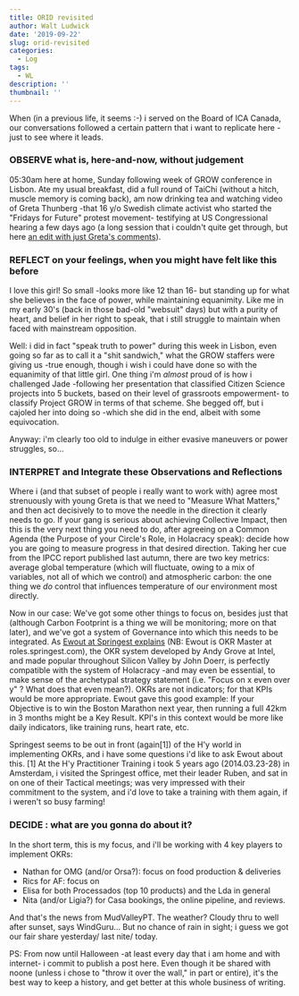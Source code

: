 ```yaml
---
title: ORID revisited
author: Walt Ludwick
date: '2019-09-22'
slug: orid-revisited
categories:
  - Log
tags:
  - WL
description: ''
thumbnail: ''
---
```

When (in a previous life, it seems :-) i served on the Board of ICA Canada, our conversations followed a certain pattern that i want to replicate here -just to see where it leads.

### OBSERVE what is, here-and-now, without judgement
05:30am here at home, Sunday following week of GROW conference in Lisbon.  Ate my usual breakfast, did a full round of TaiChi (without a hitch, muscle memory is coming back), am now drinking tea and watching video of Greta Thunberg -that 16 y/o Swedish climate activist who started the "Fridays for Future" protest movement- testifying at US Congressional hearing a few days ago (a long session that i couldn't quite get through, but here [an edit with just Greta's comments](https://www.youtube.com/watch?v=GcAUuDwvAyw&t=41s)).

### REFLECT on your feelings, when you might have felt like this before
I love this girl! So small -looks more like 12 than 16- but standing up for what she believes in the face of power, while maintaining equanimity.  Like me in my early 30's (back in those bad-old "websuit" days) but with a purity of heart, and belief in her right to speak, that i still struggle to maintain when faced with mainstream opposition.

Well: i did in fact "speak truth to power" during this week in Lisbon, even going so far as to call it a "shit sandwich," what the GROW staffers were giving us -true enough, though i wish i could have done so with the equanimity of that little girl.  One thing i'm _almost_ proud of is how i challenged Jade -following her presentation that classified Citizen Science projects into 5 buckets, based on their level of grassroots empowerment- to classify Project GROW in terms of that scheme. She begged off, but i cajoled her into doing so -which she did in the end, albeit with some equivocation.

Anyway: i'm clearly too old to indulge in either evasive maneuvers or power struggles, so...


### INTERPRET and Integrate these Observations and Reflections
Where i (and that subset of people i really want to work with) agree most strenuously with young Greta is that we need to "Measure What Matters," and then act decisively to to move the needle in the direction it clearly needs to go.  If your gang is serious about achieving Collective Impact, then this is the very next thing you need to do, after agreeing on a Common Agenda (the Purpose of your Circle's Role, in Holacracy speak): decide how you are going to measure progress in that desired direction. Taking her cue from the IPCC report published last autumn, there are two key metrics: average global temperature (which will fluctuate, owing to a mix of variables, not all of which we control) and atmospheric carbon: the one thing we _do_ control that influences temperature of our environment most directly.

Now in our case: We've got some other things to focus on, besides just that (although Carbon Footprint is a thing we will be monitoring; more on that later), and we've got a system of Governance into which this needs to be integrated. As [Ewout at Springest explains](https://www.youtube.com/watch?v=v60EeE0NeDo&t=5s) (NB: Ewout is OKR Master at roles.springest.com), the OKR system developed by Andy Grove at Intel, and made popular throughout Silicon Valley by John Doerr, is perfectly compatible with the system of Holacracy -and may even be essential, to make sense of the archetypal strategy statement (i.e. "Focus on x even over y" ? What does that even mean?).  OKRs are not indicators; for that KPIs would be more appropriate.  Ewout gave this good example:  If your Objective is to win the Boston Marathon next year, then running a full 42km in 3 months might be a Key Result.  KPI's in this context would be more like daily indicators, like training runs, heart rate, etc.

Springest seems to be out in front (again[1]) of the H'y world in implementing OKRs, and i have some questions i'd like to ask Ewout about this.
[1] At the H'y Practitioner Training i took 5 years ago (2014.03.23-28) in Amsterdam, i visited the Springest office, met their leader Ruben, and sat in on one of their Tactical meetings; was very impressed with their commitment to the system, and i'd love to take a training with them again, if i weren't so busy farming!

### DECIDE : what are you gonna do about it?
In the short term, this is my focus, and i'll be working with 4 key players to implement OKRs:
- Nathan for OMG (and/or Orsa?): focus on food production & deliveries
- Rics for AF: focus on
- Elisa for both Processados (top 10 products) and the Lda in general
- Nita (and/or Ligia?) for Casa bookings, the online pipeline, and reviews.

And that's the news from MudValleyPT.  The weather? Cloudy thru to well after sunset, says WindGuru... But no chance of rain in sight; i guess we got our fair share yesterday/ last nite/ today.

PS: From now until Halloween -at least every day that i am home and with internet- i  commit to publish a post here. Even though it be shared with noone (unless i chose to "throw it over the wall," in part or entire), it's the best way to keep a history, and get better at this whole business of writing.
